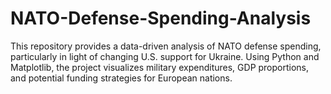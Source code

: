 # NATO-Defense-Spending-Analysis
This repository provides a data-driven analysis of NATO defense spending, particularly in light of changing U.S. support for Ukraine. Using Python and Matplotlib, the project visualizes military expenditures, GDP proportions, and potential funding strategies for European nations.
